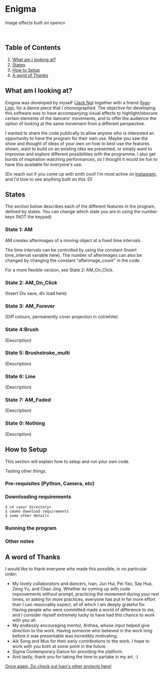 # Enigma
Image effects built on opencv

![<p align="center"><img src="https://github.com/jnzj95/Enigma_/blob/main/Enigma%20sample.png" width="500" align="center"/></p>](https://github.com/jnzj95/Enigma_/blob/main/Enigma%20sample.png) 
![<p align="center"><img src="https://github.com/jnzj95/Enigma_/blob/main/Enigma%20sample.png" width="500" align="center"/></p>](https://github.com/jnzj95/Enigma_/blob/main/Enigma%20sample.png)

## Table of Contents
<ol>
  <li><a href="https://github.com/jnzj95/Enigma_/blob/main/README.md#-what-am-i-looking-at">What am I looking at?</a></li>
  <li><a href="https://github.com/jnzj95/Enigma_/blob/main/README.md#states">States</a></li>
  <li><a href="https://github.com/jnzj95/Enigma_/blob/main/README.md#how-to-setup">How to Setup</a></li>
  <li><a href="https://github.com/jnzj95/Enigma_/blob/main/README.md#-a-word-of-thanks">A word of Thanks</a></li>
</ol>
 
## What am I looking at?
<p>
Enigma was developed by myself (<a href="https://github.com/jnzj95">Jack Ng</a>) together with a friend (<a href="https://github.com/Ivan-LZY">Ivan Lim</a>), for a dance piece that I choreographed. The objective for developing this software was to have accompanying visual effects to highlight/obscure certain elements of the dancers' movements, and to offer the audience the option of looking at the same movement from a different perspective.
</p>
<p>
I wanted to share the code publically to allow anyone who is interested an opportunity to have the program for their own use. Maybe you saw the show and thought of ideas of your own on how to best use the features shown, want to build on an existing idea we presented, or simply want to improvise and explore different possibilities with the programme. I also get bursts of inspiration watching performances, so I thought it would be fun to have this available for everyone's use.
</p>

<p>(Do reach out if you come up with smth cool! I'm most active on <a href="https://www.instagram.com/jkouutktoawski/">Instagram</a>, and I'd love to see anything built on this :D)</p>

## States
The section below describes each of the different features in the program, defined by states. You can change which state you are in using the number keys (NOT the keypad)
 ### State 1: AM
  AM creates afterimages of a moving object at a fixed time intervals.
  
  The time intervals can be controlled by using the constant (Insert time_interval variable here). The number of afterimages can also be changed by changing the constant "afterimage_count" in the code. 
  
  For a more flexible version, see State 2: AM_On_Click.
  
 ### State 2: AM_On_Click
 (Insert Div save, div load here)
 ### State 3: AM_Forever
 (Diff colours, permanently cover projection in col/white)
 ### State 4:Brush
 (Description)
 ### State 5: Brushstroke_multi
 (Description)
 ### State 6: Line
 (Description)
 ### State 7: AM_Faded
 (Description)
 ### State 0: Nothing
 (Description)

## How to Setup
This section will explain how to setup and run your own code.

Testing other things.
### Pre-requisites (Python, Camera, etc)
### Downloading requirements
```
$ cd <your directory>
$ cmake download requirements
$ some other details
```
### Running the program
### Other notes


## A word of Thanks

<p>I would like to thank everyone who made this possible, in no particular order:</p>
<ul>
<li>My lovely collaborators and dancers, Ivan, Jun Hui, Pei Yao, Say Hua, Zeng Yu, and Chao Jing. Whether its coming up with code improvements without prompt, practicing the movement during your rest times, or asking for more practices, everyone has put in far more effort than I can reasonably expect, all of which I am deeply grateful for. Having people who were committed made a world of difference to me, and I consider myself extremely lucky to have had this chance to work with you all.</li>
<li>My endlessly encouraging mentor, Anthea, whose input helped give direction to the work. Having someone who believed in the work long before it was presentable was incredibly motivating.</li>
<li>Aik Song and Mus for their early contributions to the work. I hope to work with you both at some point in the future.</li>
<li>Sigma Contemporary Dance for providing the platform.</li>
<li>And lastly, thank you for taking the time to partake in my art. :)</li>
</ul>

<p>
 <a href="https://github.com/Ivan-LZY">Once again, Do check out Ivan's other projects here!</a> 
</p>
